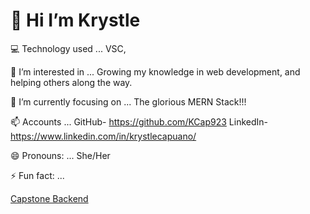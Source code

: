 # 👋 Hi I’m Krystle 

💻 Technology used ... VSC, 

👀 I’m interested in ... Growing my knowledge in web development, and helping others along the way.

🌱 I’m currently focusing on ... The glorious MERN Stack!!!

📫 Accounts ... 
GitHub- https://github.com/KCap923 
LinkedIn- https://www.linkedin.com/in/krystlecapuano/

😄 Pronouns: ... She/Her

⚡ Fun fact: ... 

[Capstone Backend](https://github.com/KCap923/Capstone_Memorial_Backend)
